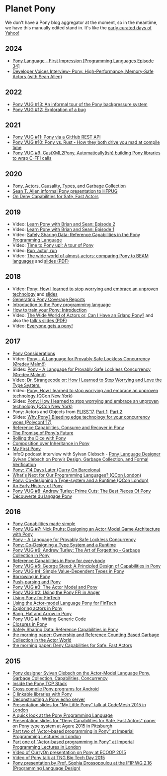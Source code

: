 # Planet Pony

We don't have a Pony blog aggregator at the moment, so in the meantime, we have this manually edited stand in. It's like the [early curated days of Yahoo!](https://www.youtube.com/watch?v=TRAl48Ucgmw)

## 2024

* [Pony Language - First Impression [Programming Languages Episode 34]](https://www.youtube.com/watch?v=LA9I6KiCIFA)
* [Developer Voices Interview- Pony: High-Performance, Memory-Safe Actors (with Sean Allen)](https://www.youtube.com/watch?v=u9da3UzEhEI)

## 2022

* [Pony VUG #13: An informal tour of the Pony backpressure system](https://vimeo.com/707155973)
* [Pony VUG #12: Exploration of a bug](https://vimeo.com/695067236)

## 2021

* [Pony VUG #11: Pony via a GitHub REST API](https://vimeo.com/592434464)
* [Pony VUG #10: Pony vs. Rust - How they both drive you mad at compile time](https://vimeo.com/574893226)
* [Pony VUG #9: CastXML2Pony, Automatically(ish) building Pony libraries to wrap C-FFI calls](https://vimeo.com/563948627)

## 2020

* [Pony, Actors, Causality, Types, and Garbage Collection](https://www.infoq.com/presentations/pony-types-garbage-collection/)
* [Sean T. Allen informal Pony presentation to HFPUG](https://onedrive.live.com/?authkey=%21AOnX%2D5R9yRcUoB8&cid=87ADE037DC99854B&id=87ADE037DC99854B%2144222&parId=87ADE037DC99854B%211035&o=OneUp)
* [On Deny Capabilities for Safe, Fast Actors](https://www.seantallen.com/talks/deny-capabilities/)

## 2019

* Video: [Learn Pony with Brian and Sean: Episode 2](https://www.youtube.com/watch?v=wBzPIYgfbdo)
* Video: [Learn Pony with Brian and Sean: Episode 1](https://www.youtube.com/watch?v=ODelwNLePRA)
* Video: [Safely Sharing Data: Reference Capabilities in the Pony Programming
  Language](https://www.youtube.com/watch?v=u1JfYa413fY)
* Video: [Time to Pony up!: A tour of Pony](https://www.youtube.com/watch?v=WlGSpYFntUU)
* Video: [Run, actor, run](https://www.youtube.com/watch?v=tCa7WpHtkgM)
* Video: [The wide world of almost-actors: comparing Pony to BEAM languages](https://www.youtube.com/watch?v=_0m0_qtfzLs) and [slides (PDF)](https://www.codesync.global/uploads/media/activity_slides/0001/02/592b6c97090c38237ce1dab9a161c1350b9ca2ae.pdf)

## 2018

* Video: [Pony: How I learned to stop worrying and embrace an unproven technology](https://youtu.be/GigBhej1gfI) and [slides](https://speakerdeck.com/seantallen/pony-how-i-learned-to-stop-worrying-and-embrace-an-unproven-technology-oscon-2018)
* [Generating Pony Coverage Reports](https://blog.m7w3.de/pony-coverage.html)
* [Introduction to the Pony programming language](https://opensource.com/article/18/5/pony)
* [How to train your Pony: Introduction](https://web.archive.org/web/20241113083722/https://paul.lietar.net/2018/03/how-to-train-your-pony-introduction/)
* Video: [The Wide World of Actors or, Can I Have an Erlang Pony?](https://www.youtube.com/watch?v=uv-3ptTD8hg&feature=youtu.be) and also the [talk's slides (PDF)](https://github.com/slfritchie/wide-world-of-actors)
* Video: [Everyone gets a pony!](https://www.youtube.com/watch?v=e0197aoljGQ)

## 2017

* [Pony Considerations](https://gist.github.com/aturley/49b60c98306d90ffc2f981515827b005)
* Video: [Pony - A Language for Provably Safe Lockless Concurrency (Øredev Malmö)](https://vimeo.com/242214036)
* Slides: [Pony - A Language for Provably Safe Lockless Concurrency (Øredev Malmö)](https://github.com/jemc/slides-pony)
* Video: [Dr. Strangecode or: How I Learned to Stop Worrying and Love the Type System.](https://www.youtube.com/watch?v=vVheDbrQBDk)
* Video: [Pony: How I learned to stop worrying and embrace an unproven technology (QCon New York)](https://www.infoq.com/presentations/pony-wallaroo)
* Slides: [Pony: How I learned to stop worrying and embrace an unproven technology (QCon New York)](https://speakerdeck.com/seantallen/pony-how-i-learned-to-stop-worrying-and-embrace-an-unproven-technology)
* Pony: Actors and Objects from [PLISS'17](https://pliss2017.github.io/index.html). [Part 1](https://www.youtube.com/watch?v=FSu8mBm3iJs). [Part 2](https://www.youtube.com/watch?v=ypCF34YVtRE).
* Slides: [Why Pony? Bleeding edge technology for your concurrency woes (Polyconf'17)](https://speakerdeck.com/seantallen/why-pony)
* [Reference Capabilities, Consume and Recover in Pony](https://bluishcoder.co.nz/2017/07/31/reference_capabilities_consume_recover_in_pony.html)
* [The Promise of Pony's Future](https://medium.com/@KevinHoffman/the-promise-of-ponys-future-44040a0b64ff)
* [Rolling the Dice with Pony](https://medium.com/@KevinHoffman/rolling-the-dice-with-pony-b7a32a69267b)
* [Composition over Inheritance in Pony](https://medium.com/@KevinHoffman/composition-over-inheritance-in-pony-33bbe107914)
* [My First Pony](/blog/posts/myfirstpony-kh.md)
* InfoQ podcast interview with Sylvan Clebsch - [Pony Language Designer Sylvan Clebsch on Pony’s Design, Garbage Collection, and Formal Verification](https://www.infoq.com/podcasts/sylvan-clebsch-pony-formal-verification)
* [Pony: 714 Days Later (Curry On Barcelona)](https://www.youtube.com/watch?v=HGDSnOZaU7Y)
* [What's Next for Our Programming Languages? (QCon London)](https://www.infoq.com/presentations/panel-languages-future)
* [Pony: Co-designing a Type-system and a Runtime (QCon London)](https://www.infoq.com/presentations/pony-type-system)
* [An Early History of Pony](/blog/posts/early-history-of-pony.md)
* [Pony VUG #8: Andrew Turley: Prime Cuts: The Best Pieces Of Pony](https://vimeo.com/202387915)
* [Découverte du langage Pony](https://zestedesavoir.com/articles/1329/decouverte-du-langage-pony/)

## 2016

* [Pony Capabilities made simple](https://soyyomakesgames.wordpress.com/2016/10/10/ponys-capabilities-made-simple/)
* [Pony VUG #7: Nick Pruhs: Designing an Actor Model Game Architecture with Pony](https://vimeo.com/187451870)
* [Pony - A Language for Provably Safe Lockless Concurrency](https://www.youtube.com/watch?v=_nDQ38v0fdU)
* [Pony: Co-Designing a Type System and a Runtime](https://www.youtube.com/watch?v=R6T8ytKV6dc)
* [Pony VUG #6: Andrew Turley: The Art of Forgetting - Garbage Collection in Pony](https://vimeo.com/181099993)
* [Reference Capabilities in Pony for everybody](https://zartstrom.github.io/pony/2016/08/28/reference-capabilities-in-pony.html)
* [Pony VUG #5: George Steed: A Principled Design of Capabilities in Pony](https://vimeo.com/178522513)
* [Pony VUG #4: Simple Value-Dependent Types in Pony](https://vimeo.com/175746403)
* [Borrowing in Pony](https://bluishcoder.co.nz/2016/07/18/borrowing-in-pony.html)
* [Push-parsing and Pony](http://maniagnosis.crsr.net/2016/07/push-parsing.html)
* [Pony VUG #3: The Actor Model and Pony](https://vimeo.com/172129187)
* [Pony VUG #2: Using the Pony FFI in Anger](https://vimeo.com/168247590)
* [Using Pony for FinTech](https://www.infoq.com/presentations/pony)
* [Using the Actor-model Language Pony for FinTech](http://www.infoq.com/news/2016/03/pony-fintech)
* [Exploring actors in Pony](https://bluishcoder.co.nz/2016/05/11/exploring-actors-in-pony.html)
* [Bang, Hat and Arrow in Pony](https://bluishcoder.co.nz/2016/05/04/bang-hat-and-arrow-in-pony.html)
* [Pony VUG #1: Writing Generic Code](https://vimeo.com/163871856)
* [Closures in Pony](https://bluishcoder.co.nz/2016/03/15/closures-in-pony.html)
* [Safely Sharing Data: Reference Capabilities in Pony](http://jtfmumm.com/blog/2016/03/06/safely-sharing-data-pony-reference-capabilities/)
* [the morning paper: Ownership and Reference Counting Based Garbage Collection in the Actor World](http://blog.acolyer.org/2016/02/18/ownership-and-reference-counting-based-garbage-collection-in-the-actor-world/)
* [the morning paper: Deny Capabilities for Safe, Fast Actors](http://blog.acolyer.org/2016/02/17/deny-capabilities/)

## 2015

* [Pony designer Sylvan Clebsch on the Actor-Model Language Pony, Garbage Collection, Capabilities, Concurrency](http://www.infoq.com/interviews/clebsch-pony)
* [Inside the Pony TCP Stack](http://www.monkeysnatchbanana.com/2015/12/19/inside-the-pony-tcp-stack/)
* [Cross compile Pony programs for Android](https://bluishcoder.co.nz/2015/12/17/cross-compile-pony-programs-for-android.html)
* [C linkable libraries with Pony](https://bluishcoder.co.nz/2015/12/16/c-linkable-libraries-with-pony.html)
* [Deconstructing a Pony echo server](http://www.monkeysnatchbanana.com/2015/12/13/deconstructing-a-pony-echo-server/)
* [Presentation slides for "My Little Pony" talk at CodeMesh 2015 in London](https://cdn.rawgit.com/darach/my_little_pony/master/my-little-pony.html)
* [A quick look at the Pony Programming Language](https://bluishcoder.co.nz/2015/11/04/a-quick-look-at-pony.html)
* [Presentation slides for "Deny Capabilities for Safe, Fast Actors" paper on Pony type system at Agere 2015 in Pittsburgh](http://cdn.rawgit.com/sylvanc/pony-lecture/master/agere2015.html)
* [Part two of "Actor-based programming in Pony" at Imperial Programming Lectures in London](https://panopto.imperial.ac.uk/Panopto/Pages/Viewer.aspx?id=2e47f3d3-95e1-45c9-97fd-a9e4f35c66b3)
* [Part one of "Actor-based programming in Pony" at Imperial Programming Lectures in London](https://panopto.imperial.ac.uk/Panopto/Pages/Viewer.aspx?id=aba3f8f7-f050-447c-91c9-61e092d61e85)
* [Video of CurryOn presentation on Pony at ECOOP 2015](https://www.youtube.com/watch?v=KvLjy8w1G_U)
* [Video of Pony talk at TNG Big Tech Day 2015](https://www.bigtechday.com/en/look-back/big-techday/8#3aykiSD5zpvRQ0DzSETrAy)
* [Pony presentation by Prof. Sophia Drossopoulou at the IFIP WG 2.16 (Programming Language Design)](http://www.doc.ic.ac.uk/~scd/Pony-WG2.16.pdf)

